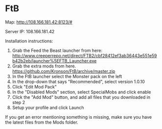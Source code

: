FtB
===

Map: http://108.166.181.42:8123/#

Server IP: 108.166.181.42

Installation instructions:

1. Grab the Feed the Beast launcher from here: http://www.creeperrepo.net/direct/FTB2/cbf28412ef3ab36443e551e59b42b2eb/launcher%5EFTB_Launcher.exe
2. Grab the extra mods from here. https://github.com/Kronson/FtB/archive/master.zip
3. In the FtB launcher select the Monster pack on the left
4. In the drop-down that says "Recommended", select version 1.0.10
5. Click "Edit Mod Pack"
6. In the "Disabled Mods" section, select SpecialMobs and click enable
7. Click the "Add Mod" button, and add all files that you downloaded in step 2
8. Setup your profile and click Launch


If you get an error mentioning something is missing, make sure you have the latest files from the Mods folder.

